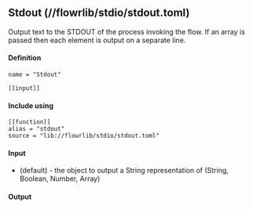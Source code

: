 ## Stdout (//flowrlib/stdio/stdout.toml)
Output text to the STDOUT of the process invoking the flow. If an array is passed then each element
is output on a separate line.

#### Definition
```
name = "Stdout"

[[input]]
```

#### Include using
```
[[function]]
alias = "stdout"
source = "lib://flowrlib/stdio/stdout.toml"
```

#### Input
* (default) - the object to output a String representation of (String, Boolean, Number, Array)

#### Output
